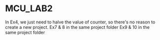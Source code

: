 # MCU_LAB2
In Ex4, we just need to halve the value of counter, so there's no reason to create a new project. 
Ex7 & 8 in the same project folder
Ex9 & 10 in the same project folder
